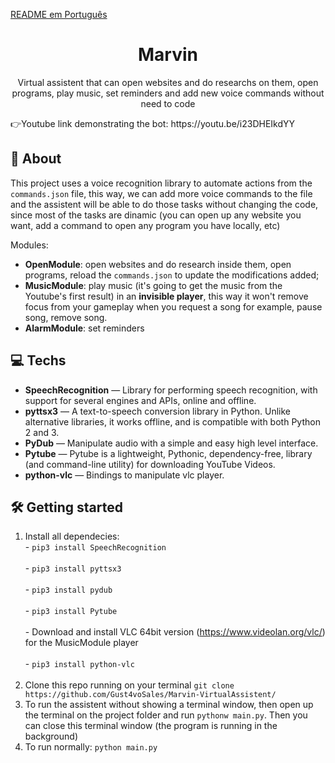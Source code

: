 [README em Português](https://github.com/Gust4voSales/Marvin-VirtualAssistent/blob/master/README-pt.md)
<h1 align="center">
Marvin
</h1>

<p align="center">Virtual assistent that can open websites and do researchs on them, open programs, play music, set reminders and add new voice commands without need to code</p>
👉Youtube link demonstrating the bot: https://youtu.be/i23DHEIkdYY

## 📜 About
This project uses a voice recognition library to automate actions from the ```commands.json``` file, this way, we can add more voice commands to the file and the assistent will be 
able to do those tasks without changing the code, since most of the tasks are dinamic (you can open up any website you want, 
add a command to open any program you have locally, etc)

Modules:
 - **OpenModule**: open websites and do research inside them, open programs, reload the ```commands.json``` to update the modifications added;
 - **MusicModule**: play music (it's going to get the music from the Youtube's first result) in an **invisible player**, this way it won't remove focus from your gameplay when you request a song for example, pause song, remove song.
 - **AlarmModule**: set reminders


## 💻 Techs
[//]: # (Add the features of your project here:)
- **SpeechRecognition** — Library for performing speech recognition, with support for several engines and APIs, online and offline.
- **pyttsx3** — A text-to-speech conversion library in Python. Unlike alternative libraries, it works offline, and is compatible with both Python 2 and 3.
- **PyDub** — Manipulate audio with a simple and easy high level interface.
- **Pytube** — Pytube is a lightweight, Pythonic, dependency-free, library (and command-line utility) for downloading YouTube Videos.
- **python-vlc** — Bindings to manipulate vlc player.

## 🛠 Getting started
1. Install all dependecies: 
  &nbsp; &nbsp;<div>- ```pip3 install SpeechRecognition``` </div>
  &nbsp; &nbsp;<div>- ```pip3 install pyttsx3``` </div>
  &nbsp; &nbsp;<div>- ```pip3 install pydub``` </div>
  &nbsp; &nbsp;<div>- ```pip3 install Pytube``` </div>
  &nbsp; &nbsp;<div>- Download and install VLC 64bit version (https://www.videolan.org/vlc/) for the MusicModule player </div>
  &nbsp; &nbsp;<div>- ```pip3 install python-vlc``` </div> <br>  
2. Clone this repo running on your terminal ```git clone https://github.com/Gust4voSales/Marvin-VirtualAssistent/ ``` 
3. To run the assistent without showing a terminal window, then open up the terminal on the project folder and run ```pythonw main.py```. 
  Then you can close this terminal window (the program is running in the background) 
3. To run normally: ```python main.py```

